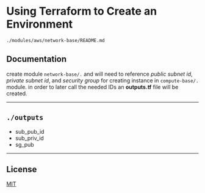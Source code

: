 # Using Terraform to Create an Environment

`./modules/aws/network-base/README.md`

## Documentation

create module ```network-base/.``` and will need to reference *public subnet id*, *private subnet id*, and *security group* for creating instance in ```compute-base/.``` module. in order to later call the needed IDs an **outputs.tf** file will be created.   

---

## `./outputs`

- sub_pub_id
- sub_priv_id
- sg_pub

---------------

## License

[MIT](https://choosealicense.com/licenses/mit/)
